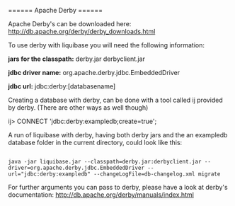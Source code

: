 ====== Apache Derby ======

Apache Derby's can be downloaded here: http://db.apache.org/derby/derby_downloads.html

To use derby with liquibase you will need the following information:

**jars for the classpath:**
derby.jar derbyclient.jar 

**jdbc driver name:**
org.apache.derby.jdbc.EmbeddedDriver

**jdbc url:**
jdbc:derby:[databasename]

Creating a database with derby, can be done with a tool called ij provided by derby.
(There are other ways as well though)

ij> CONNECT 'jdbc:derby:exampledb;create=true';

A run of liquibase with derby, having both derby jars and the an exampledb database folder in the current directory, could look like this:

<code>
java -jar liquibase.jar --classpath=derby.jar:derbyclient.jar --driver=org.apache.derby.jdbc.EmbeddedDriver --url="jdbc:derby:exampledb" --changeLogFile=db-changelog.xml migrate
</code>


For further arguments you can pass to derby, please have a look at derby's documentation: http://db.apache.org/derby/manuals/index.html